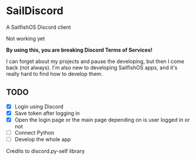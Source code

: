 # SailDiscord

A SailfishOS Discord client

Not working yet

**By using this, you are breaking Discord Terms of Services!**

I can forget about my projects and pause the developing, but then I come back (not always). I'm also new to developing SailfishOS apps, and it's really hard to find how to develop them.

## TODO

- [X] Login using Discord
- [X] Save token after logging in
- [X] Open the login page or the main page depending on is user logged in or not
- [ ] Connect Python
- [ ] Develop the whole app

Credits to discord.py-self library

